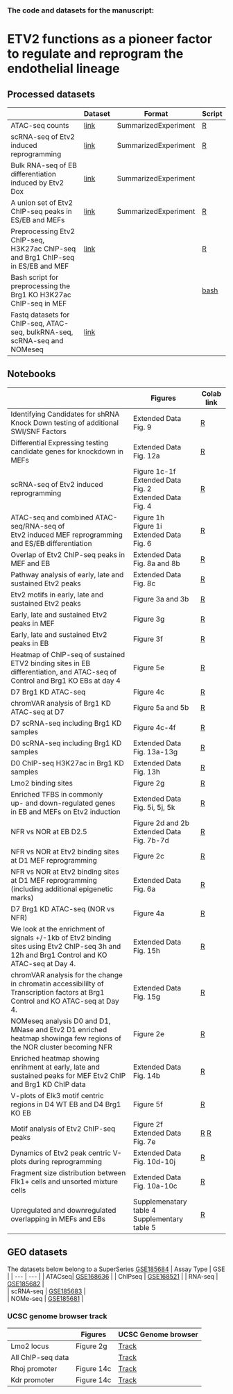### The code and datasets for the manuscript: 

# ETV2 functions as a pioneer factor to regulate and reprogram the endothelial lineage

## Processed datasets

| | Dataset | Format | Script | 
| --- | --- | --- | --- | 
| ATAC-seq counts | [link](https://s3.msi.umn.edu/gongx030/datasets/dataset=Etv2ATAC_version=20190228a/all_ATAC.rds) | SummarizedExperiment | [R](ATAC_seq_preprocess.Rmd) |
| scRNA-seq of Etv2 induced reprogramming | [link](https://s3.msi.umn.edu/gongx030/etv2_pioneer/data/processed_Etv2_scRNAseq.rds) | SummarizedExperiment | [R](scRNA_seq_preprocess.Rmd) |
| Bulk RNA-seq of EB differentiation induced by Etv2 Dox | [link](https://s3.msi.umn.edu/gongx030/datasets/dataset=Etv2RNA-seq_version=20190909a/se.rds) | SummarizedExperiment | |
| A union set of Etv2 ChIP-seq peaks in ES/EB and MEFs | [link](https://s3.msi.umn.edu/gongx030/datasets/dataset=Etv2PioneerChIPseq_version=20191203a/all_Etv2_peaks.rds) | SummarizedExperiment | [R](generate_union_Etv2_peakset.ipynb) |
| Preprocessing Etv2 ChIP-seq, H3K27ac ChIP-seq and Brg1 ChIP-seq in ES/EB and MEF | [link](https://docs.google.com/spreadsheets/d/1UWiduM3Pv-GsVGmfxFApnyVBI1THMR8n8wHg5st3b5c/edit?usp=sharing) | | [R](ChIP_seq_preprocess.Rmd) |
| Bash script for preprocessing the Brg1 KO H3K27ac ChIP-seq in MEF | | | [bash](ChIP-seq_Brg1_KO_H3K27ac_preprocess.sh) |
| Fastq datasets for ChIP-seq, ATAC-seq, bulkRNA-seq, scRNA-seq and NOMeseq | [link](https://docs.google.com/spreadsheets/d/1T3c2zDoSaZWDznwXzm1ZYgpRdAG76lofFHX2Y6HTEAY/edit?usp=sharing) | | |

## Notebooks

|  | Figures | Colab link | 
| --- | --- | --- | 
| Identifying Candidates for shRNA Knock Down testing of additional SWI/SNF Factors  | Extended Data Fig. 9 | [R](https://colab.research.google.com/github/gongx030/Etv2_pioneer/blob/master/Etv2_Project_SWI_SNF_shRNA_Candidate_gene_Expression_Testing.ipynb) | 
| Differential Expressing testing candidate genes for knockdown in MEFs | Extended Data Fig. 12a | [R](https://colab.research.google.com/github/gongx030/Etv2_pioneer/blob/master/Etv2_Project_Candidate_gene_Expression_Testing.ipynb) |
| scRNA-seq of Etv2 induced reprogramming | Figure 1c-1f <br> Extended Data Fig.  2 <br> Extended Data Fig. 4 | [R](https://colab.research.google.com/github/gongx030/etv2_pioneer/blob/master/scRNA_seq.ipynb) | 
| ATAC-seq and combined ATAC-seq/RNA-seq of <br> Etv2 induced MEF reprogramming and ES/EB differentiation | Figure 1h <br> Figure 1i <br> Extended Data Fig.  6 | [R](https://colab.research.google.com/github/gongx030/etv2_pioneer/blob/master/ATAC_analysis.ipynb) | 
| Overlap of Etv2 ChIP-seq peaks in MEF and EB | Extended Data Fig.  8a and 8b | [R](https://colab.research.google.com/github/gongx030/etv2_pioneer/blob/master/Etv2_ChIP_seq_peaks.ipynb) | 
| Pathway analysis of early, late and sustained Etv2 peaks | Extended Data Fig.  8c | [R](https://colab.research.google.com/github/gongx030/etv2_pioneer/blob/master/Pathway_Etv2_peaks.ipynb) |
| Etv2 motifs in early, late and sustained Etv2 peaks | Figure 3a and 3b | [R](https://colab.research.google.com/github/gongx030/etv2_pioneer/blob/master/Etv2_motifs_in_early_Etv2_peaks.ipynb) |
| Early, late and sustained Etv2 peaks in MEF | Figure 3g | [R](https://colab.research.google.com/github/gongx030/etv2_pioneer/blob/master/early_Etv2_peaks_in_MEF.ipynb) |
| Early, late and sustained Etv2 peaks in EB | Figure 3f | [R](https://colab.research.google.com/github/gongx030/etv2_pioneer/blob/master/early_late_sustained_Etv2_peaks_in_EB.ipynb) |
| Heatmap of ChIP-seq of sustained ETV2 binding sites in EB differentiation, and ATAC-seq of Control and Brg1 KO EBs at day 4 | Figure 5e | [R](https://colab.research.google.com/github/gongx030/etv2_pioneer/blob/master/Enriched_heatmap_of_Etv2_chip_seq_data_and_Brg1_floxed_Brg1_KO.ipynb) |
| D7 Brg1 KD ATAC-seq | Figure 4c | [R](https://colab.research.google.com/github/gongx030/etv2_pioneer/blob/master/Brg1_KD_sustained_Etv2_peaks.ipynb) |
| chromVAR analysis of Brg1 KD ATAC-seq at D7| Figure 5a and 5b | [R](https://colab.research.google.com/github/gongx030/etv2_pioneer/blob/master/chromVAR_Brg1_KD_ATAC_D7.ipynb) |
| D7 scRNA-seq including Brg1 KD samples | Figure 4c-4f | [R](https://colab.research.google.com/github/gongx030/etv2_pioneer/blob/master/Brg1KD_scRNA_seq_D7.ipynb) | 
| D0 scRNA-seq including Brg1 KD samples | Extended Data Fig.  13a-13g | [R](https://colab.research.google.com/github/gongx030/etv2_pioneer/blob/master/Brg1KD_scRNA_seq_D0.ipynb) |
| D0 ChIP-seq H3K27ac in Brg1 KD samples | Extended Data Fig.  13h | [R](https://colab.research.google.com/github/gongx030/etv2_pioneer/blob/master/H3K27ac_Chip_seq_Analysis.ipynb) |
| Lmo2 binding sites | Figure 2g | [R](https://colab.research.google.com/github/gongx030/etv2_pioneer/blob/master/Lmo2_track.ipynb) |
| Enriched TFBS in commonly <br> up- and down-regulated genes <br> in EB and MEFs on Etv2 induction | Extended Data Fig.  5i, 5j, 5k | [R](https://colab.research.google.com/github/gongx030/etv2_pioneer/blob/master/TFBS_in_commonly_regulated_genes.ipynb) |
| NFR vs NOR at EB D2.5 | Figure 2d and 2b <br> Extended Data Fig.  7b-7d | [R](https://colab.research.google.com/github/gongx030/etv2_pioneer/blob/master/Etv2_ChIP_seq_analysis.ipynb) |  |  |
| NFR vs NOR at Etv2 binding sites at D1 MEF reprogramming | Figure 2c | [R](https://colab.research.google.com/github/gongx030/etv2_pioneer/blob/master/Etv2_binding_D1_MEF.ipynb) |
| NFR vs NOR at Etv2 binding sites at D1 MEF reprogramming <br> (including additional epigenetic marks) | Extended Data Fig.  6a | [R](https://colab.research.google.com/github/gongx030/etv2_pioneer/blob/master/Etv2_binding_D1_MEF_extended.ipynb) |
| D7 Brg1 KD ATAC-seq (NOR vs NFR) | Figure 4a | [R](https://colab.research.google.com/github/gongx030/etv2_pioneer/blob/master/Brg1_KD_sustained_Etv2_peaks_NOR_NFR.ipynb) |
| We look at the enrichment of signals +/-1kb of Etv2 binding sites using Etv2 ChIP-seq 3h and 12h and Brg1 Control and KO ATAC-seq at Day 4. | Extended Data Fig.  15h | [R](https://colab.research.google.com/github/gongx030/etv2_pioneer/blob/master/Enriched_heatmap_of_Etv2_chip_seq_data_and_Brg1_floxed_Brg1_KO.ipynb) |
| chromVAR analysis for the change in chromatin accessibililty of Transcription factors at Brg1 Control and KO ATAC-seq at Day 4. | Extended Data Fig.  15g | [R](https://colab.research.google.com/github/gongx030/etv2_pioneer/blob/master/chromVAR_analysis_of_Brg1_floxed_D4_and_Brg1_KO.ipynb) |
| NOMeseq analysis D0 and D1, MNase and Etv2 D1 enriched heatmap showinga few regions of the NOR cluster becoming NFR | Figure 2e| [R](https://colab.research.google.com/github/gongx030/etv2_pioneer/blob/master/2e_NOME_Enriched_Heatmap_with_MNase_and_Etv2.ipynb) |
| Enriched heatmap showing enrihment at early, late and sustained peaks for MEF Etv2 ChIP and Brg1 KD ChIP data | Extended Data Fig.  14b | [R](https://colab.research.google.com/github/gongx030/etv2_pioneer/blob/master/Brg1_KD_ChIP_data_Enriched_Heatmap_at_Etv2_Binding_Sites.ipynb) |
| V-plots of Elk3 motif centric regions in D4 WT EB and D4 Brg1 KO EB | Figure 5f | [R](https://colab.research.google.com/github/gongx030/etv2_pioneer/blob/master/Elk3_vplots.ipynb) |
| Motif analysis of Etv2 ChIP-seq peaks | Figure 2f <br> Extended Data Fig. 7e | [R](find_de_novo_motifs_Etv2_chipseq_peaks.Rmd) [R](diff_Etv2_motifs_between_NFR_and_nucleosome.Rmd) |
| Dynamics of Etv2 peak centric V-plots during reprogramming | Extended Data Fig. 10d-10j | [R](https://colab.research.google.com/github/gongx030/etv2_pioneer/blob/master/Nucleosome_phasing.ipynb) |
| Fragment size distribution between Flk1+ cells and unsorted mixture cells | Extended Data Fig. 10a-10c | [R](https://colab.research.google.com/github/gongx030/etv2_pioneer/blob/master/FLk1plus_mix.ipynb) |
| Upregulated and downregulated overlapping in MEFs and EBs | Supplemenatary table 4 <br> Supplementary table 5 | [R](https://colab.research.google.com/github/gongx030/Etv2_pioneer/blob/master/ATAC_analysis_list_of_upregulated_and_downregulated_genes.ipynb) |

## GEO datasets

The datasets below belong to a SuperSeries [GSE185684](https://www.ncbi.nlm.nih.gov/geo/query/acc.cgi?acc=GSE185684)
| Assay Type | GSE | 
| --- | --- |
| ATACseq| [GSE168636](https://www.ncbi.nlm.nih.gov/geo/query/acc.cgi?acc=GSE168636) | 
| ChIPseq | [GSE168521](https://www.ncbi.nlm.nih.gov/geo/query/acc.cgi?acc=GSE168521) | 
| RNA-seq |  [GSE185682](https://www.ncbi.nlm.nih.gov/geo/query/acc.cgi?acc=GSE185682) |  
| scRNA-seq | [GSE185683](https://www.ncbi.nlm.nih.gov/geo/query/acc.cgi?acc=GSE185683) |  
| NOMe-seq | [GSE185681](https://www.ncbi.nlm.nih.gov/geo/query/acc.cgi?acc=GSE185681) |  


### UCSC genome browser track

|  | Figures | UCSC Genome browser|
| --- | --- | --- |
| Lmo2 locus | Figure 2g | [Track](https://genome.ucsc.edu/s/gongx030/Etv2_pioneer_Lmo2) |
| All ChIP-seq data | | [Track](https://genome.ucsc.edu/s/gongx030%40umn.edu/Etv2_pioneer_ms) |
| Rhoj promoter | Figure 14c | [Track](https://genome.ucsc.edu/s/ndsouza/Etv2_Pioneer_ChIP_Rhoj) |
| Kdr promoter | Figure 14c | [Track](https://genome.ucsc.edu/s/ndsouza/Etv2_Pioneer_ChIP_Kdr) |


